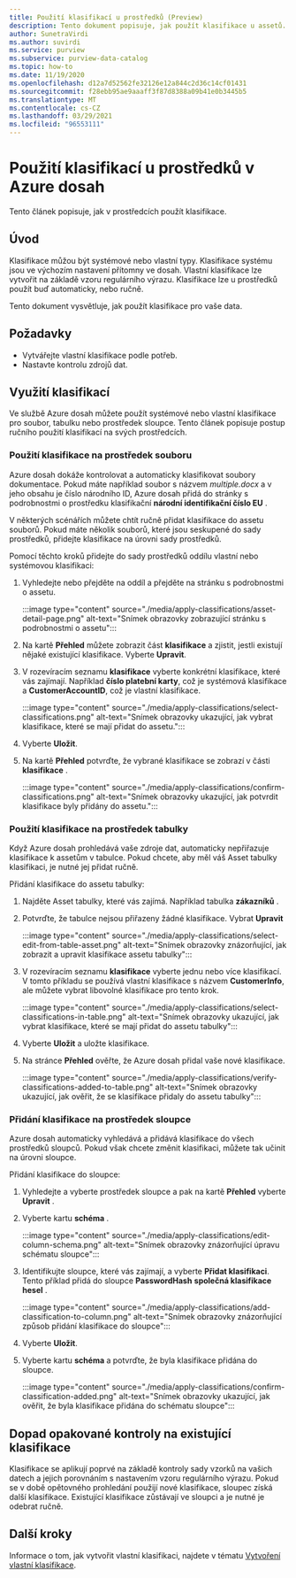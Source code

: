 ```yaml
---
title: Použití klasifikací u prostředků (Preview)
description: Tento dokument popisuje, jak použít klasifikace u assetů.
author: SunetraVirdi
ms.author: suvirdi
ms.service: purview
ms.subservice: purview-data-catalog
ms.topic: how-to
ms.date: 11/19/2020
ms.openlocfilehash: d12a7d52562fe32126e12a844c2d36c14cf01431
ms.sourcegitcommit: f28ebb95ae9aaaff3f87d8388a09b41e0b3445b5
ms.translationtype: MT
ms.contentlocale: cs-CZ
ms.lasthandoff: 03/29/2021
ms.locfileid: "96553111"
---
```

# <a name="apply-classifications-on-assets-in-azure-purview"></a>Použití klasifikací u prostředků v Azure dosah

Tento článek popisuje, jak v prostředcích použít klasifikace.

## <a name="introduction"></a>Úvod

Klasifikace můžou být systémové nebo vlastní typy. Klasifikace systému jsou ve výchozím nastavení přítomny ve dosah. Vlastní klasifikace lze vytvořit na základě vzoru regulárního výrazu. Klasifikace lze u prostředků použít buď automaticky, nebo ručně.

Tento dokument vysvětluje, jak použít klasifikace pro vaše data.

## <a name="prerequisites"></a>Požadavky

- Vytvářejte vlastní klasifikace podle potřeb.
- Nastavte kontrolu zdrojů dat.

## <a name="apply-classifications"></a>Využití klasifikací
Ve službě Azure dosah můžete použít systémové nebo vlastní klasifikace pro soubor, tabulku nebo prostředek sloupce. Tento článek popisuje postup ručního použití klasifikací na svých prostředcích.

### <a name="apply-classification-to-a-file-asset"></a>Použití klasifikace na prostředek souboru
Azure dosah dokáže kontrolovat a automaticky klasifikovat soubory dokumentace. Pokud máte například soubor s názvem *multiple.docx* a v jeho obsahu je číslo národního ID, Azure dosah přidá do stránky s podrobnostmi o prostředku klasifikační **národní identifikační číslo EU** .

V některých scénářích můžete chtít ručně přidat klasifikace do assetu souborů. Pokud máte několik souborů, které jsou seskupené do sady prostředků, přidejte klasifikace na úrovni sady prostředků.

Pomocí těchto kroků přidejte do sady prostředků oddílu vlastní nebo systémovou klasifikaci:

1. Vyhledejte nebo přejděte na oddíl a přejděte na stránku s podrobnostmi o assetu.

    :::image type="content" source="./media/apply-classifications/asset-detail-page.png" alt-text="Snímek obrazovky zobrazující stránku s podrobnostmi o assetu":::

1. Na kartě **Přehled** můžete zobrazit část **klasifikace** a zjistit, jestli existují nějaké existující klasifikace. Vyberte **Upravit**.

1. V rozevíracím seznamu **klasifikace** vyberte konkrétní klasifikace, které vás zajímají. Například **číslo platební karty**, což je systémová klasifikace a **CustomerAccountID**, což je vlastní klasifikace.

    :::image type="content" source="./media/apply-classifications/select-classifications.png" alt-text="Snímek obrazovky ukazující, jak vybrat klasifikace, které se mají přidat do assetu.":::

1. Vyberte **Uložit**.

1. Na kartě **Přehled** potvrďte, že vybrané klasifikace se zobrazí v části **klasifikace** .

    :::image type="content" source="./media/apply-classifications/confirm-classifications.png" alt-text="Snímek obrazovky ukazující, jak potvrdit klasifikace byly přidány do assetu.":::

### <a name="apply-classification-to-a-table-asset"></a>Použití klasifikace na prostředek tabulky

Když Azure dosah prohledává vaše zdroje dat, automaticky nepřiřazuje klasifikace k assetům v tabulce. Pokud chcete, aby měl váš Asset tabulky klasifikaci, je nutné jej přidat ručně.

Přidání klasifikace do assetu tabulky:

1. Najděte Asset tabulky, které vás zajímá. Například tabulka **zákazníků** .

1. Potvrďte, že tabulce nejsou přiřazeny žádné klasifikace. Vybrat **Upravit**

    :::image type="content" source="./media/apply-classifications/select-edit-from-table-asset.png" alt-text="Snímek obrazovky znázorňující, jak zobrazit a upravit klasifikace assetu tabulky":::

1. V rozevíracím seznamu **klasifikace** vyberte jednu nebo více klasifikací. V tomto příkladu se používá vlastní klasifikace s názvem **CustomerInfo**, ale můžete vybrat libovolné klasifikace pro tento krok.

    :::image type="content" source="./media/apply-classifications/select-classifications-in-table.png" alt-text="Snímek obrazovky ukazující, jak vybrat klasifikace, které se mají přidat do assetu tabulky":::

1. Vyberte **Uložit** a uložte klasifikace.

1. Na stránce **Přehled** ověřte, že Azure dosah přidal vaše nové klasifikace.

    :::image type="content" source="./media/apply-classifications/verify-classifications-added-to-table.png" alt-text="Snímek obrazovky ukazující, jak ověřit, že se klasifikace přidaly do assetu tabulky":::

### <a name="add-classification-to-a-column-asset"></a>Přidání klasifikace na prostředek sloupce

Azure dosah automaticky vyhledává a přidává klasifikace do všech prostředků sloupců. Pokud však chcete změnit klasifikaci, můžete tak učinit na úrovni sloupce.

Přidání klasifikace do sloupce:

1. Vyhledejte a vyberte prostředek sloupce a pak na kartě **Přehled** vyberte **Upravit** .

1. Vyberte kartu **schéma** .

    :::image type="content" source="./media/apply-classifications/edit-column-schema.png" alt-text="Snímek obrazovky znázorňující úpravu schématu sloupce":::

1. Identifikujte sloupce, které vás zajímají, a vyberte **Přidat klasifikaci**. Tento příklad přidá do sloupce **PasswordHash** **společná klasifikace hesel** .

    :::image type="content" source="./media/apply-classifications/add-classification-to-column.png" alt-text="Snímek obrazovky znázorňující způsob přidání klasifikace do sloupce":::

1. Vyberte **Uložit**.

1. Vyberte kartu **schéma** a potvrďte, že byla klasifikace přidána do sloupce.

    :::image type="content" source="./media/apply-classifications/confirm-classification-added.png" alt-text="Snímek obrazovky ukazující, jak ověřit, že byla klasifikace přidána do schématu sloupce":::

## <a name="impact-of-rescanning-on-existing-classifications"></a>Dopad opakované kontroly na existující klasifikace

Klasifikace se aplikují poprvé na základě kontroly sady vzorků na vašich datech a jejich porovnáním s nastavením vzoru regulárního výrazu. Pokud se v době opětovného prohledání použijí nové klasifikace, sloupec získá další klasifikace. Existující klasifikace zůstávají ve sloupci a je nutné je odebrat ručně.

## <a name="next-steps"></a>Další kroky
Informace o tom, jak vytvořit vlastní klasifikaci, najdete v tématu [Vytvoření vlastní klasifikace](create-a-custom-classification-and-classification-rule.md).